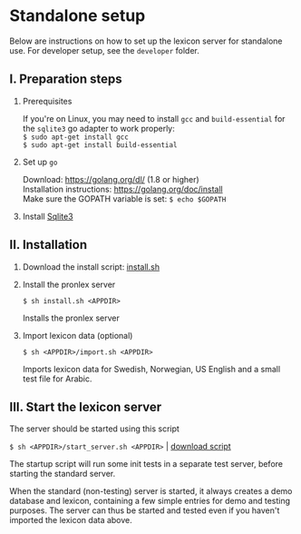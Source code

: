 # Standalone setup

Below are instructions on how to set up the lexicon server for standalone use. For developer setup, see the `developer` folder.

## I. Preparation steps

1. Prerequisites

     If you're on Linux, you may need to install `gcc` and `build-essential` for the `sqlite3` go adapter to work properly:   
     `$ sudo apt-get install gcc`   
     `$ sudo apt-get install build-essential`

2. Set up `go`

     Download: https://golang.org/dl/ (1.8 or higher)  
     Installation instructions: https://golang.org/doc/install   
     Make sure the GOPATH variable is set: `$ echo $GOPATH` 
        
3. Install [Sqlite3](https://www.sqlite.org/)


## II. Installation

1. Download the install script: [install.sh](https://raw.githubusercontent.com/stts-se/pronlex/master/install/standalone/install.sh)

2. Install the pronlex server

     `$ sh install.sh <APPDIR>`

   Installs the pronlex server 


3. Import lexicon data (optional)

    `$ sh <APPDIR>/import.sh <APPDIR>`

   Imports lexicon data for Swedish, Norwegian, US English and a small test file for Arabic.


## III. Start the lexicon server

The server should be started using this script

`$ sh <APPDIR>/start_server.sh <APPDIR>` | [download script](https://raw.githubusercontent.com/stts-se/pronlex/master/install/standalone/start_server.sh)

The startup script will run some init tests in a separate test server, before starting the standard server.

When the standard (non-testing) server is started, it always creates a demo database and lexicon, containing a few simple entries for demo and testing purposes. The server can thus be started and tested even if you haven't imported the lexicon data above.
